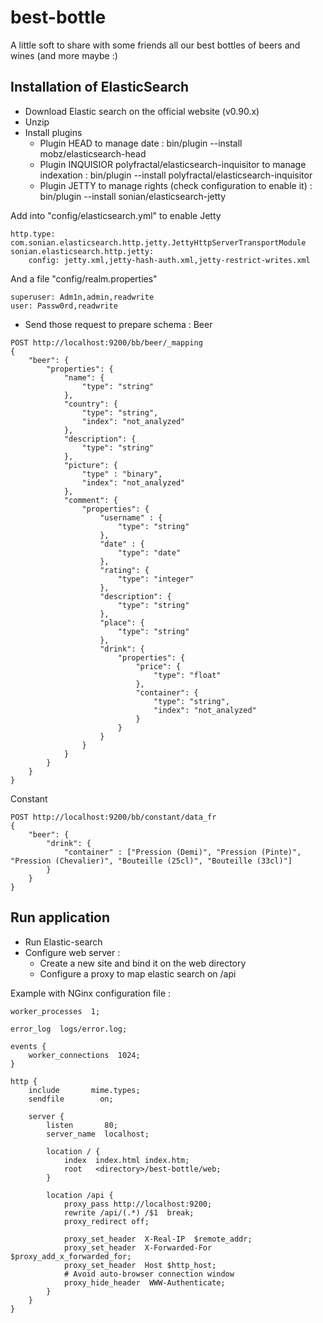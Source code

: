 best-bottle
===========

A little soft to share with some friends all our best bottles of beers and wines (and more maybe :)

Installation of ElasticSearch
-----------------------------

* Download Elastic search on the official website (v0.90.x)
* Unzip
* Install plugins
  - Plugin HEAD to manage date : 
    bin/plugin --install mobz/elasticsearch-head
  - Plugin INQUISIOR polyfractal/elasticsearch-inquisitor to manage indexation : 
    bin/plugin --install polyfractal/elasticsearch-inquisitor
  - Plugin JETTY to manage rights (check configuration to enable it) : 
    bin/plugin --install sonian/elasticsearch-jetty

Add into "config/elasticsearch.yml" to enable Jetty
```
http.type: com.sonian.elasticsearch.http.jetty.JettyHttpServerTransportModule
sonian.elasticsearch.http.jetty:
    config: jetty.xml,jetty-hash-auth.xml,jetty-restrict-writes.xml
```

And a file "config/realm.properties"
```
superuser: Adm1n,admin,readwrite
user: Passw0rd,readwrite
```


* Send those request to prepare schema :
Beer
```
POST http://localhost:9200/bb/beer/_mapping
{
    "beer": {
        "properties": {
            "name": {
                "type": "string"
            },
            "country": {
                "type": "string",
                "index": "not_analyzed"
            },
            "description": {
                "type": "string"
            },
            "picture": {
                "type" : "binary",
                "index": "not_analyzed"
            },
            "comment": {
                "properties": {
                    "username" : {
                        "type": "string"
                    },
                    "date" : {
                        "type": "date"
                    },
                    "rating": {
                        "type": "integer"
                    },
                    "description": {
                        "type": "string"
                    },
                    "place": {
                        "type": "string"
                    },
                    "drink": {
                        "properties": {
                            "price": {
                                "type": "float"
                            },
                            "container": {
                                "type": "string",
                                "index": "not_analyzed"
                            }
                        }
                    }
                }
            }
        }
    }
}
```

Constant
```
POST http://localhost:9200/bb/constant/data_fr
{
    "beer": {
        "drink": {
            "container" : ["Pression (Demi)", "Pression (Pinte)", "Pression (Chevalier)", "Bouteille (25cl)", "Bouteille (33cl)"]
        }
    }
}
```

Run application
---------------

* Run Elastic-search
* Configure web server :
  - Create a new site and bind it on the web directory
  - Configure a proxy to map elastic search on /api

Example with NGinx configuration file :
```
worker_processes  1;

error_log  logs/error.log;

events {
    worker_connections  1024;
}

http {
    include       mime.types;
    sendfile        on;

    server {
        listen       80;
        server_name  localhost;

		location / {
		    index  index.html index.htm;
            root   <directory>/best-bottle/web;
		}

		location /api {
            proxy_pass http://localhost:9200;
			rewrite /api/(.*) /$1  break;
			proxy_redirect off;

			proxy_set_header  X-Real-IP  $remote_addr;
			proxy_set_header  X-Forwarded-For $proxy_add_x_forwarded_for;
			proxy_set_header  Host $http_host;
			# Avoid auto-browser connection window
			proxy_hide_header  WWW-Authenticate;
		}
    }
}
```